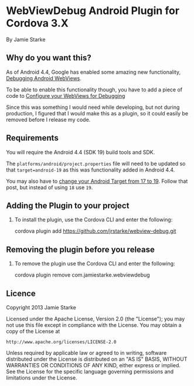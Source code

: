 # WebViewDebug Android Plugin for Cordova 3.X #
By Jamie Starke

## Why do you want this? ##
As of Android 4.4, Google has enabled some amazing new functionality, [Debugging Android WebViews](https://developers.google.com/chrome-developer-tools/docs/remote-debugging#debugging-webviews).

To be able to enable this functionality though, you have to add a piece of code to [Configure your WebViews for Debugging](https://developers.google.com/chrome-developer-tools/docs/remote-debugging#configure-webview)

Since this was something I would need while developing, but not during production, I figured that I would make this
as a plugin, so it could easily be removed before I release my code.

## Requirements ##

You will require the Android 4.4 (SDK 19) build tools and SDK.

The `platforms/android/project.properties` file will need to be updated so that `target=android-19` as this was functionality added
in Android 4.4.

You may also have to [change your Android Target from 17 to 19](http://stackoverflow.com/a/19734065/1017797). Follow that post, but
instead of using `18` use `19`.

## Adding the Plugin to your project ##
1. To install the plugin, use the Cordova CLI and enter the following:

    cordova plugin add https://github.com/jrstarke/webview-debug.git

## Removing the plugin before you release ##
1. To remove the plugin use the Cordova CLI and enter the following:

    cordova plugin remove com.jamiestarke.webviewdebug

## Licence ##

Copyright 2013 Jamie Starke

Licensed under the Apache License, Version 2.0 (the "License");
you may not use this file except in compliance with the License.
You may obtain a copy of the License at

    http://www.apache.org/licenses/LICENSE-2.0

Unless required by applicable law or agreed to in writing, software
distributed under the License is distributed on an "AS IS" BASIS,
WITHOUT WARRANTIES OR CONDITIONS OF ANY KIND, either express or implied.
See the License for the specific language governing permissions and
limitations under the License.